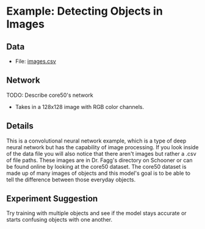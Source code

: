 # Example: Detecting Objects in Images

## Data
- File: [images.csv](images.csv)

## Network 
TODO: Describe core50's network
- Takes in a 128x128 image with RGB color channels.

## Details
This is a convolutional neural network example, which is a type of deep neural network but has the capability of image processing. If you look inside of the data file you will also notice that there aren't images but rather a .csv of file paths. These images are in Dr. Fagg's directory on Schooner or can be found online by looking at the core50 dataset. The core50 dataset is made up of many images of objects and this model's goal is to be able to tell the difference between those everyday objects.

## Experiment Suggestion
Try training with multiple objects and see if the model stays accurate or starts confusing objects with one another.
